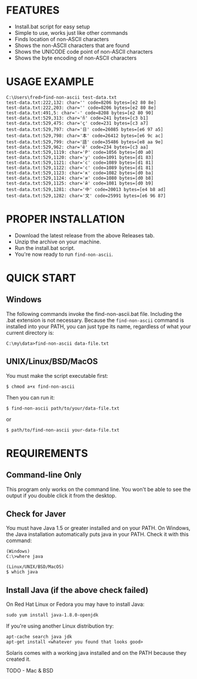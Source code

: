# FEATURES

* Install.bat script for easy setup
* Simple to use, works just like other commands
* Finds location of non-ASCII characters
* Shows the non-ASCII characters that are found
* Shows the UNICODE code point of non-ASCII characters
* Shows the byte encoding of non-ASCII characters


# USAGE EXAMPLE

```
C:\Users\fred>find-non-ascii test-data.txt
test-data.txt:222,132: char='‎' code=8206 bytes=[e2 80 8e]
test-data.txt:222,203: char='‎' code=8206 bytes=[e2 80 8e]
test-data.txt:491,5: char='‐' code=8208 bytes=[e2 80 90]
test-data.txt:529,313: char='ñ' code=241 bytes=[c3 b1]
test-data.txt:529,475: char='ç' code=231 bytes=[c3 a7]
test-data.txt:529,797: char='日' code=26085 bytes=[e6 97 a5]
test-data.txt:529,798: char='本' code=26412 bytes=[e6 9c ac]
test-data.txt:529,799: char='語' code=35486 bytes=[e8 aa 9e]
test-data.txt:529,962: char='ê' code=234 bytes=[c3 aa]
test-data.txt:529,1119: char='Р' code=1056 bytes=[d0 a0]
test-data.txt:529,1120: char='у' code=1091 bytes=[d1 83]
test-data.txt:529,1121: char='с' code=1089 bytes=[d1 81]
test-data.txt:529,1122: char='с' code=1089 bytes=[d1 81]
test-data.txt:529,1123: char='к' code=1082 bytes=[d0 ba]
test-data.txt:529,1124: char='и' code=1080 bytes=[d0 b8]
test-data.txt:529,1125: char='й' code=1081 bytes=[d0 b9]
test-data.txt:529,1281: char='中' code=20013 bytes=[e4 b8 ad]
test-data.txt:529,1282: char='文' code=25991 bytes=[e6 96 87]
```


# PROPER INSTALLATION

* Download the latest release from the above Releases tab.
* Unzip the archive on your machine.
* Run the install.bat script.
* You're now ready to run `find-non-ascii`.


# QUICK START

## Windows

The following commands invoke the find-non-ascii.bat file.
Including the .bat extension is not necessary. Because the
`find-non-ascii` command is installed into your PATH, you
can just type its name, regardless of what your current
directory is:

    C:\my\data>find-non-ascii data-file.txt


## UNIX/Linux/BSD/MacOS

You must make the script executable first:

    $ chmod a+x find-non-ascii

Then you can run it:

    $ find-non-ascii path/to/your/data-file.txt

or

    $ path/to/find-non-ascii your-data-file.txt


# REQUIREMENTS

## Command-line Only

This program only works on the command line. You won't be able to
see the output if you double click it from the desktop.

## Check for Javer

You must have Java 1.5 or greater installed and on your PATH. On
Windows, the Java installation automatically puts java in your
PATH. Check it with this command:

    (Windows)
    C:\>where java

    (Linux/UNIX/BSD/MacOS)
    $ which java
        
## Install Java (if the above check failed)

On Red Hat Linux or Fedora you may have to install Java: 

    sudo yum install java-1.8.0-openjdk

If you're using another Linux distribution try:

    apt-cache search java jdk
    apt-get install <whatever you found that looks good>

Solaris comes with a working java installed and on the PATH
because they created it.

TODO - Mac & BSD
